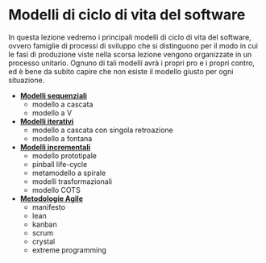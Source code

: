 # Modelli di ciclo di vita del software

In questa lezione vedremo i principali modelli di ciclo di vita del software, ovvero famiglie di processi di sviluppo che si distinguono per il modo in cui le fasi di produzione viste nella scorsa lezione vengono organizzate in un processo unitario. 
Ognuno di tali modelli avrà i propri pro e i propri contro, ed è bene da subito capire che non esiste il modello giusto per ogni situazione.

- [**Modelli sequenziali**](./01_modelli-sequenziali.md)
    - modello a cascata
    - modello a V
- [**Modelli iterativi**](./02_modelli-iterativi.md)
    - modello a cascata con singola retroazione
    - modello a fontana
- [**Modelli incrementali**](./03_modelli-incrementali.md)
    - modello prototipale
    - pinball life-cycle
    - metamodello a spirale
    - modelli trasformazionali
    - modello COTS
- [**Metodologie Agile**](./04_metodologie-agile.md)
    - manifesto
    - lean
    - kanban
    - scrum
    - crystal
    - extreme programming